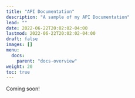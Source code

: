 ```yaml
---
title: "API Documentation"
description: "A sample of my API Documentation"
lead: ""
date: 2022-06-22T20:02:02-04:00
lastmod: 2022-06-22T20:02:02-04:00
draft: false
images: []
menu:
  docs:
    parent: "docs-overview"
weight: 20
toc: true
---
```


Coming soon!